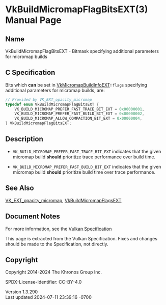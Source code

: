 # VkBuildMicromapFlagBitsEXT(3) Manual Page

## Name

VkBuildMicromapFlagBitsEXT - Bitmask specifying additional parameters
for micromap builds



## <a href="#_c_specification" class="anchor"></a>C Specification

Bits which **can** be set in
[VkMicromapBuildInfoEXT](https://registry.khronos.org/vulkan/specs/1.3-extensions/man/html/VkMicromapBuildInfoEXT.html)::`flags`
specifying additional parameters for micromap builds, are:

``` c
// Provided by VK_EXT_opacity_micromap
typedef enum VkBuildMicromapFlagBitsEXT {
    VK_BUILD_MICROMAP_PREFER_FAST_TRACE_BIT_EXT = 0x00000001,
    VK_BUILD_MICROMAP_PREFER_FAST_BUILD_BIT_EXT = 0x00000002,
    VK_BUILD_MICROMAP_ALLOW_COMPACTION_BIT_EXT = 0x00000004,
} VkBuildMicromapFlagBitsEXT;
```

## <a href="#_description" class="anchor"></a>Description

- `VK_BUILD_MICROMAP_PREFER_FAST_TRACE_BIT_EXT` indicates that the given
  micromap build **should** prioritize trace performance over build
  time.

- `VK_BUILD_MICROMAP_PREFER_FAST_BUILD_BIT_EXT` indicates that the given
  micromap build **should** prioritize build time over trace
  performance.

## <a href="#_see_also" class="anchor"></a>See Also

[VK_EXT_opacity_micromap](https://registry.khronos.org/vulkan/specs/1.3-extensions/man/html/VK_EXT_opacity_micromap.html),
[VkBuildMicromapFlagsEXT](https://registry.khronos.org/vulkan/specs/1.3-extensions/man/html/VkBuildMicromapFlagsEXT.html)

## <a href="#_document_notes" class="anchor"></a>Document Notes

For more information, see the <a
href="https://registry.khronos.org/vulkan/specs/1.3-extensions/html/vkspec.html#VkBuildMicromapFlagBitsEXT"
target="_blank" rel="noopener">Vulkan Specification</a>

This page is extracted from the Vulkan Specification. Fixes and changes
should be made to the Specification, not directly.

## <a href="#_copyright" class="anchor"></a>Copyright

Copyright 2014-2024 The Khronos Group Inc.

SPDX-License-Identifier: CC-BY-4.0

Version 1.3.290  
Last updated 2024-07-11 23:39:16 -0700
